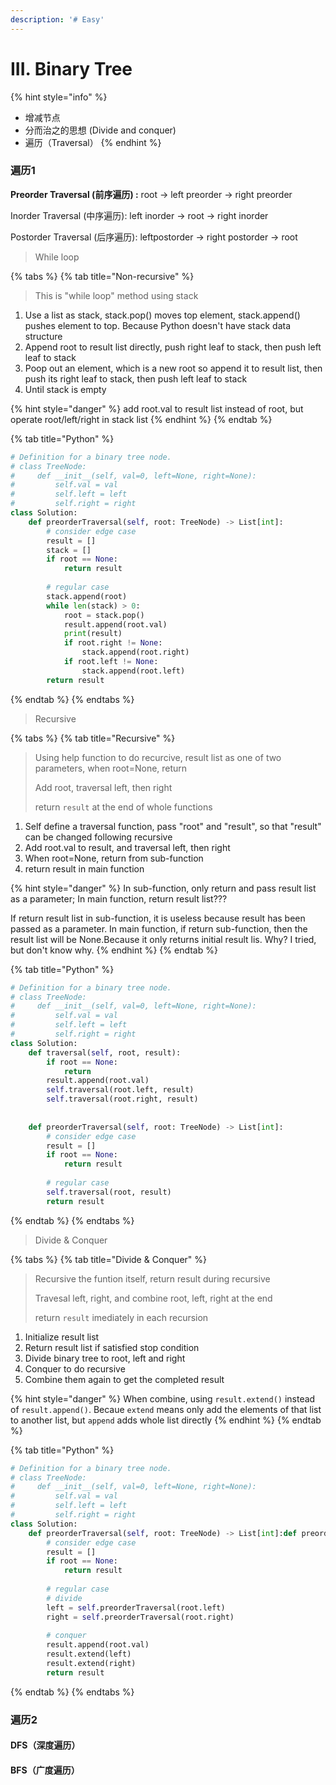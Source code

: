 ```yaml
---
description: '# Easy'
---
```


# III. Binary Tree

{% hint style="info" %}
* 增减节点
* 分而治之的思想  \(Divide and conquer\)
* 遍历（Traversal）
{% endhint %}

### 遍历1

**Preorder Traversal  \(前序遍历\) :** root -&gt; left preorder -&gt; right preorder

Inorder Traversal  \(中序遍历\): left inorder -&gt; root -&gt; right inorder

Postorder Traversal  \(后序遍历\): leftpostorder -&gt; right postorder -&gt; root

> While loop

{% tabs %}
{% tab title="Non-recursive" %}
> This is "while loop" method using stack

1. Use a list as stack, stack.pop\(\) moves top element, stack.append\(\) pushes element to top. Because Python doesn't have stack data structure
2. Append root to result list directly, push right leaf to stack, then push left leaf to stack
3. Poop out an element, which is a new root so append it to result list, then push its right leaf to stack, then push left leaf to stack
4. Until stack is empty

{% hint style="danger" %}
add root.val to result list instead of root, but operate root/left/right in stack list
{% endhint %}
{% endtab %}

{% tab title="Python" %}
```python
# Definition for a binary tree node.
# class TreeNode:
#     def __init__(self, val=0, left=None, right=None):
#         self.val = val
#         self.left = left
#         self.right = right
class Solution:
    def preorderTraversal(self, root: TreeNode) -> List[int]:
        # consider edge case
        result = []
        stack = []
        if root == None:
            return result
        
        # regular case
        stack.append(root)
        while len(stack) > 0:
            root = stack.pop()
            result.append(root.val)
            print(result)
            if root.right != None:
                stack.append(root.right)
            if root.left != None:
                stack.append(root.left)
        return result
```
{% endtab %}
{% endtabs %}

> Recursive

{% tabs %}
{% tab title="Recursive" %}
> Using help function to do recurcive, result list as one of two parameters, when root=None, return
>
> Add root, traversal left, then right
>
> return `result` at the end of whole functions

1. Self define a traversal function, pass "root" and "result", so that "result" can be changed following recursive
2. Add root.val to result, and traversal left, then right
3. When root=None, return from sub-function
4. return result in main function

{% hint style="danger" %}
In sub-function, only return and pass result list as a parameter; In main function, return result list???

If return result list in sub-function, it is useless because result has been passed as a parameter. In main function, if return sub-function, then the result list will be None.Because it only returns initial result lis. Why? I tried, but don't know why.
{% endhint %}
{% endtab %}

{% tab title="Python" %}
```python
# Definition for a binary tree node.
# class TreeNode:
#     def __init__(self, val=0, left=None, right=None):
#         self.val = val
#         self.left = left
#         self.right = right
class Solution:    
    def traversal(self, root, result):
        if root == None:
            return 
        result.append(root.val)
        self.traversal(root.left, result)
        self.traversal(root.right, result)
        
        
    def preorderTraversal(self, root: TreeNode) -> List[int]:
        # consider edge case
        result = []
        if root == None:
            return result
        
        # regular case
        self.traversal(root, result)
        return result
```
{% endtab %}
{% endtabs %}

> Divide & Conquer

{% tabs %}
{% tab title="Divide & Conquer" %}
> Recursive the funtion itself, return result during recursive
>
> Travesal left, right, and combine root, left, right at the end
>
> return `result` imediately in each recursion

1. Initialize result list
2. Return result list if satisfied stop condition
3. Divide binary tree to root, left and right
4. Conquer to do recursive
5. Combine them again to get the completed result

{% hint style="danger" %}
When combine, using `result.extend()` instead of `result.append()`. Becaue `extend` means only add the elements of that list to another list, but `append` adds whole list directly
{% endhint %}
{% endtab %}

{% tab title="Python" %}
```python
# Definition for a binary tree node.
# class TreeNode:
#     def __init__(self, val=0, left=None, right=None):
#         self.val = val
#         self.left = left
#         self.right = right
class Solution:
    def preorderTraversal(self, root: TreeNode) -> List[int]:def preorderTraversal(self, root: TreeNode) -> List[int]:
        # consider edge case
        result = []
        if root == None:
            return result
        
        # regular case
        # divide
        left = self.preorderTraversal(root.left)
        right = self.preorderTraversal(root.right)
        
        # conquer
        result.append(root.val)
        result.extend(left)
        result.extend(right)
        return result
```
{% endtab %}
{% endtabs %}



### 遍历2

#### DFS（深度遍历）

#### BFS（广度遍历）



